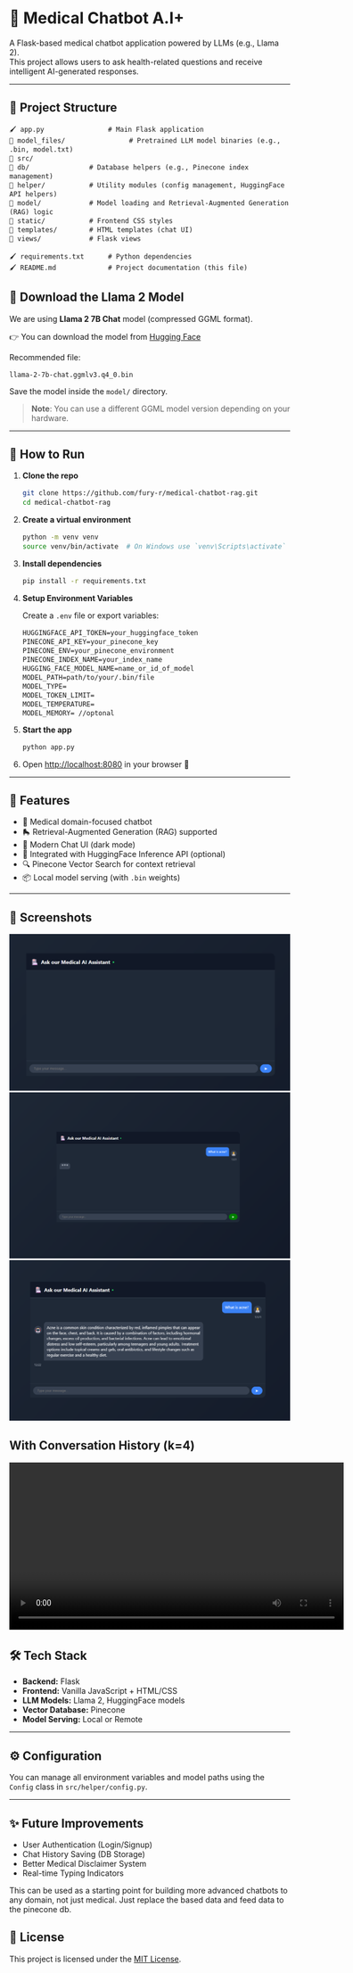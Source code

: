 # 🏪 Medical Chatbot A.I+

A Flask-based medical chatbot application powered by LLMs (e.g., Llama 2).  
This project allows users to ask health-related questions and receive intelligent AI-generated responses.

---

## 📂 Project Structure

```
🖌️ app.py                # Main Flask application
📂 model_files/                # Pretrained LLM model binaries (e.g., .bin, model.txt)
📂 src/
📌 db/               # Database helpers (e.g., Pinecone index management)
📌 helper/           # Utility modules (config management, HuggingFace API helpers)
📌 model/            # Model loading and Retrieval-Augmented Generation (RAG) logic
📌 static/           # Frontend CSS styles
📌 templates/        # HTML templates (chat UI)
📌 views/            # Flask views

🖌️ requirements.txt      # Python dependencies
🖌️ README.md             # Project documentation (this file)
```

## 👅 Download the Llama 2 Model

We are using **Llama 2 7B Chat** model (compressed GGML format).

👉 You can download the model from [Hugging Face](https://huggingface.co/TheBloke/Llama-2-7B-Chat-GGML/tree/main)

Recommended file:

```
llama-2-7b-chat.ggmlv3.q4_0.bin
```

Save the model inside the `model/` directory.

> **Note**: You can use a different GGML model version depending on your hardware.

---

## 🚀 How to Run

1. **Clone the repo**

   ```bash
   git clone https://github.com/fury-r/medical-chatbot-rag.git
   cd medical-chatbot-rag
   ```

2. **Create a virtual environment**

   ```bash
   python -m venv venv
   source venv/bin/activate  # On Windows use `venv\Scripts\activate`
   ```

3. **Install dependencies**

   ```bash
   pip install -r requirements.txt
   ```

4. **Setup Environment Variables**

   Create a `.env` file or export variables:

   ```env
   HUGGINGFACE_API_TOKEN=your_huggingface_token
   PINECONE_API_KEY=your_pinecone_key
   PINECONE_ENV=your_pinecone_environment
   PINECONE_INDEX_NAME=your_index_name
   HUGGING_FACE_MODEL_NAME=name_or_id_of_model
   MODEL_PATH=path/to/your/.bin/file
   MODEL_TYPE=
   MODEL_TOKEN_LIMIT=
   MODEL_TEMPERATURE=
   MODEL_MEMORY= //optonal
   ```

5. **Start the app**

   ```bash
   python app.py
   ```

6. Open [http://localhost:8080](http://localhost:8080) in your browser 🎯

---

## 💅 Features

- 🏥 Medical domain-focused chatbot
- 🛼 Retrieval-Augmented Generation (RAG) supported
- 💬 Modern Chat UI (dark mode)
- 🔗 Integrated with HuggingFace Inference API (optional)
- 🔍 Pinecone Vector Search for context retrieval
- 📦 Local model serving (with `.bin` weights)

---

## 📸 Screenshots

![Landing Page](./output/output-2.png)
![Landing Page](./output/output-1.png)
![Bot Answer](./output/bot-answer.png)

## With Conversation History (k=4)

<video width="600" controls>
  <source src="./output/output-3.mp4" type="video/mp4">
  Your browser does not support the video tag.
</video
---

---

## 🛠️ Tech Stack

- **Backend:** Flask
- **Frontend:** Vanilla JavaScript + HTML/CSS
- **LLM Models:** Llama 2, HuggingFace models
- **Vector Database:** Pinecone
- **Model Serving:** Local or Remote

---

## ⚙️ Configuration

You can manage all environment variables and model paths using the `Config` class in `src/helper/config.py`.

---

## ✨ Future Improvements

- User Authentication (Login/Signup)
- Chat History Saving (DB Storage)
- Better Medical Disclaimer System
- Real-time Typing Indicators

This can be used as a starting point for building more advanced chatbots to any domain, not just medical. Just replace the based data and feed data to the pinecone db.

## 📄 License

This project is licensed under the [MIT License](LICENSE).
